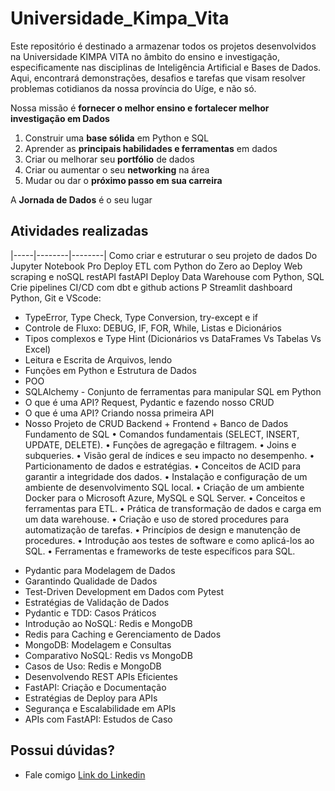 # Universidade_Kimpa_Vita

Este repositório é destinado a armazenar todos os projetos desenvolvidos na Universidade KIMPA VITA no âmbito do ensino e investigação, especificamente nas disciplinas de Inteligência Artificial e Bases de Dados. Aqui, encontrará demonstrações, desafios e tarefas que visam resolver problemas cotidianos da nossa província do Uíge, e não só.

Nossa missão é **fornecer o melhor ensino e fortalecer melhor investigação em Dados**
1) Construir uma **base sólida** em Python e SQL
2) Aprender as **principais habilidades e ferramentas** em dados
3) Criar ou melhorar seu **portfólio** de dados
4) Criar ou aumentar o seu **networking** na área
5) Mudar ou dar o **próximo passo em sua carreira**

A **Jornada de Dados** é o seu lugar

## Atividades realizadas
|-----|--------|--------|
Como criar e estruturar o seu projeto de dados
Do Jupyter Notebook Pro Deploy
ETL com Python do Zero ao Deploy
Web scraping e noSQL
restAPI fastAPI Deploy
Data Warehouse com Python, SQL 
Crie pipelines CI/CD com dbt e github actions P
Streamlit dashboard
Python, Git e VScode:
- TypeError, Type Check, Type Conversion, try-except e if
- Controle de Fluxo: DEBUG, IF, FOR, While, Listas e Dicionários
- Tipos complexos e Type Hint (Dicionários vs DataFrames Vs Tabelas Vs Excel)
- Leitura e Escrita de Arquivos, lendo
- Funções em Python e Estrutura de Dados
- POO
- SQLAlchemy - Conjunto de ferramentas para manipular SQL em Python
- O que é uma API? Request, Pydantic e fazendo nosso CRUD
- O que é uma API? Criando nossa primeira API
- Nosso Projeto de CRUD Backend + Frontend + Banco de Dados
 Fundamento de SQL
• Comandos fundamentais (SELECT, INSERT, UPDATE, DELETE).
• Funções de agregação e filtragem.
• Joins e subqueries.
• Visão geral de índices e seu impacto no desempenho.
• Particionamento de dados e estratégias.
• Conceitos de ACID para garantir a integridade dos dados.
• Instalação e configuração de um ambiente de desenvolvimento SQL local.
• Criação de um ambiente Docker para o Microsoft Azure, MySQL e SQL Server.
• Conceitos e ferramentas para ETL.
• Prática de transformação de dados e carga em um data warehouse.
• Criação e uso de stored procedures para automatização de tarefas.
• Princípios de design e manutenção de procedures.
• Introdução aos testes de software e como aplicá-los ao SQL.
• Ferramentas e frameworks de teste específicos para SQL.
* Pydantic para Modelagem de Dados
* Garantindo Qualidade de Dados
* Test-Driven Development em Dados com Pytest
* Estratégias de Validação de Dados
* Pydantic e TDD: Casos Práticos
* Introdução ao NoSQL: Redis e MongoDB
* Redis para Caching e Gerenciamento de Dados
* MongoDB: Modelagem e Consultas
* Comparativo NoSQL: Redis vs MongoDB
* Casos de Uso: Redis e MongoDB
* Desenvolvendo REST APIs Eficientes
* FastAPI: Criação e Documentação
* Estratégias de Deploy para APIs
* Segurança e Escalabilidade em APIs
* APIs com FastAPI: Estudos de Caso

## Possui dúvidas? 

- Fale comigo [Link do Linkedin](https://github.com/Nkanga-Pedro/)

